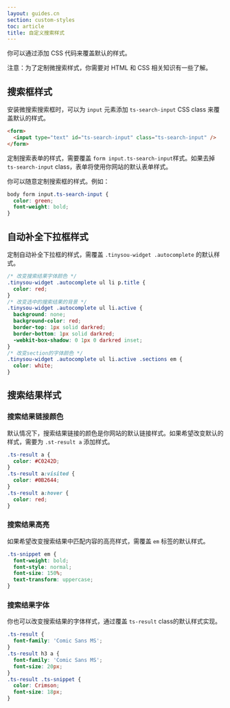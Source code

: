 ```yaml
---
layout: guides.cn
section: custom-styles
toc: article
title: 自定义搜索样式
---
```


你可以通过添加 CSS 代码来覆盖默认的样式。

注意：为了定制微搜索样式，你需要对 HTML 和 CSS 相关知识有一些了解。

## 搜索框样式

安装微搜索搜索框时，可以为 `input` 元素添加 `ts-search-input` CSS class 来覆盖默认的样式。

```html
<form>
  <input type="text" id="ts-search-input" class="ts-search-input" />
</form>
```

定制搜索表单的样式，需要覆盖 `form input.ts-search-input`样式。如果去掉 `ts-search-input` class，表单将使用你网站的默认表单样式。

你可以随意定制搜索框的样式。例如：

```css
body form input.ts-search-input {
  color: green;
  font-weight: bold;
}
```

## 自动补全下拉框样式

定制自动补全下拉框的样式，需覆盖 `.tinysou-widget .autocomplete` 的默认样式。

```css
/* 改变搜索结果字体颜色 */
.tinysou-widget .autocomplete ul li p.title {
  color: red;
}
/* 改变选中的搜索结果的背景 */
.tinysou-widget .autocomplete ul li.active {
  background: none;
  background-color: red;
  border-top: 1px solid darkred;
  border-bottom: 1px solid darkred;
  -webkit-box-shadow: 0 1px 0 darkred inset;
}
/* 改变section的字体颜色 */
.tinysou-widget .autocomplete ul li.active .sections em {
  color: white;
}
```
## 搜索结果样式

### 搜索结果链接颜色

默认情况下，搜索结果链接的颜色是你网站的默认链接样式。如果希望改变默认的样式，需要为 `.st-result a` 添加样式。

```css
.ts-result a {
  color: #C0242D;
}
.ts-result a:visited {
  color: #0B2644;
}
.ts-result a:hover {
  color: red;
}
```

### 搜索结果高亮


如果希望改变搜索结果中匹配内容的高亮样式，需覆盖 `em` 标签的默认样式。

```css
.ts-snippet em {
  font-weight: bold;
  font-style: normal;
  font-size: 150%;
  text-transform: uppercase;
}
```

### 搜索结果字体

你也可以改变搜索结果的字体样式，通过覆盖 `ts-result` class的默认样式实现。

```css
.ts-result {
  font-family: 'Comic Sans MS';
}
.ts-result h3 a {
  font-family: 'Comic Sans MS';
  font-size: 20px;
}
.ts-result .ts-snippet {
  color: Crimson;
  font-size: 18px;
}
```
